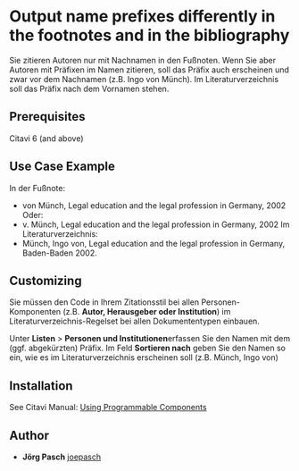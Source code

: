# Output name prefixes differently in the footnotes and in the bibliography

Sie zitieren Autoren nur mit Nachnamen in den Fußnoten. Wenn Sie aber Autoren mit Präfixen im Namen zitieren, soll das Präfix auch erscheinen und zwar vor dem Nachnamen (z.B. Ingo von Münch). Im Literaturverzeichnis soll das Präfix nach dem Vornamen stehen. 

## Prerequisites
Citavi 6 (and above)

## Use Case Example 
In der Fußnote:
- von Münch, Legal education and the legal profession in Germany, 2002
Oder:
- v. Münch, Legal education and the legal profession in Germany, 2002
Im Literaturverzeichnis: 
- Münch, Ingo von, Legal education and the legal profession in Germany, Baden-Baden 2002.

## Customizing
Sie müssen den Code in Ihrem Zitationsstil bei allen Personen-Komponenten (z.B. **Autor, Herausgeber oder Institution**) im Literaturverzeichnis-Regelset bei allen Dokumententypen einbauen.

Unter **Listen** > **Personen und Institutionen**erfassen Sie den Namen mit dem (ggf. abgekürzten) Präfix. Im Feld **Sortieren nach** geben Sie den Namen so ein, wie es im Literaturverzeichnis erscheinen soll (z.B. Münch, Ingo von)

## Installation
See Citavi Manual: [Using Programmable Components](https://www.citavi.com/programmable_components)

## Author

* **Jörg Pasch** [joepasch](https://github.com/joepasch)
